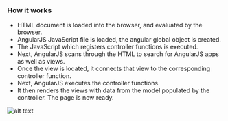 ### How it works
*	HTML document is loaded into the browser, and evaluated by the browser.
*	AngularJS JavaScript file is loaded, the angular global object is created.
*	The JavaScript which registers controller functions is executed.
*	Next, AngularJS scans through the HTML to search for AngularJS apps as well as views.
*	Once the view is located, it connects that view to the corresponding controller function.
*	Next, AngularJS executes the controller functions.
*	It then renders the views with data from the model populated by the controller. The page is now ready.


![alt text](https://github.com/ajit-kumar-azad/training/raw/master/Enterprise-App-Development-with-AngularJS/images/howangulardoes.png "How Angular Does It?")
